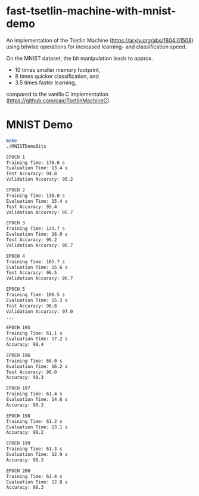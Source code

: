 # fast-tsetlin-machine-with-mnist-demo
An implementation of the Tsetlin Machine (https://arxiv.org/abs/1804.01508) using bitwise operations for increased learning- and classification speed.

On the MNIST dataset, the bit manipulation leads to approx.
* 10 times smaller memory footprint,
* 8 times quicker classification, and
* 3.5 times faster learning,

compared to the vanilla C implementation (https://github.com/cair/TsetlinMachineC). 

# MNIST Demo
```bash
make
./MNISTDemoBits 

EPOCH 1
Training Time: 178.6 s
Evaluation Time: 13.4 s
Test Accuracy: 94.8
Validation Accuracy: 95.2

EPOCH 2
Training Time: 130.8 s
Evaluation Time: 15.4 s
Test Accuracy: 95.4
Validation Accuracy: 95.7

EPOCH 3
Training Time: 121.7 s
Evaluation Time: 16.0 s
Test Accuracy: 96.2
Validation Accuracy: 96.7

EPOCH 4
Training Time: 105.7 s
Evaluation Time: 15.6 s
Test Accuracy: 96.5
Validation Accuracy: 96.7

EPOCH 5
Training Time: 100.5 s
Evaluation Time: 15.3 s
Test Accuracy: 96.8
Validation Accuracy: 97.0
...

EPOCH 195
Training Time: 61.1 s
Evaluation Time: 17.2 s
Accuracy: 98.4

EPOCH 196
Training Time: 60.0 s
Evaluation Time: 16.2 s
Test Accuracy: 98.0
Accuracy: 98.3

EPOCH 197
Training Time: 61.4 s
Evaluation Time: 14.6 s
Accuracy: 98.3

EPOCH 198
Training Time: 61.2 s
Evaluation Time: 13.1 s
Accuracy: 98.2

EPOCH 199
Training Time: 61.3 s
Evaluation Time: 12.9 s
Accuracy: 98.3

EPOCH 200
Training Time: 62.4 s
Evaluation Time: 12.8 s
Accuracy: 98.3

